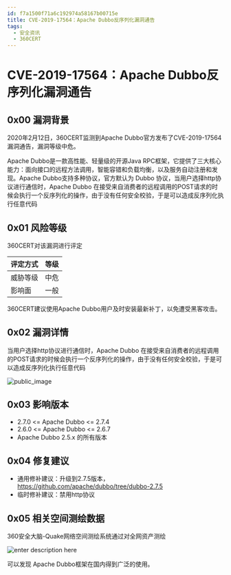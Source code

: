 ```yaml
---
id: f7a1500f71a6c192974a58167b00715e
title: CVE-2019-17564：Apache Dubbo反序列化漏洞通告
tags: 
  - 安全资讯
  - 360CERT
---
```


# CVE-2019-17564：Apache Dubbo反序列化漏洞通告

0x00 漏洞背景
---------


2020年2月12日，360CERT监测到Apache Dubbo官方发布了CVE-2019-17564漏洞通告，漏洞等级中危。


Apache Dubbo是一款高性能、轻量级的开源Java RPC框架，它提供了三大核心能力：面向接口的远程方法调用，智能容错和负载均衡，以及服务自动注册和发现。Apache Dubbo支持多种协议，官方默认为 Dubbo 协议，当用户选择http协议进行通信时，Apache Dubbo 在接受来自消费者的远程调用的POST请求的时候会执行一个反序列化的操作，由于没有任何安全校验，于是可以造成反序列化执行任意代码


0x01 风险等级
---------


360CERT对该漏洞进行评定




| 评定方式 | 等级 |
| --- | --- |
| 威胁等级 | 中危 |
| 影响面 | 一般 |


360CERT建议使用Apache Dubbo用户及时安装最新补丁，以免遭受黑客攻击。


0x02 漏洞详情
---------


当用户选择http协议进行通信时，Apache Dubbo 在接受来自消费者的远程调用的POST请求的时候会执行一个反序列化的操作，由于没有任何安全校验，于是可以造成反序列化执行任意代码


![public_image](https://p403.ssl.qhimgs4.com/t01232c21ae5f821ee4.jpeg)


0x03 影响版本
---------


* 2.7.0 <= Apache Dubbo <= 2.7.4
* 2.6.0 <= Apache Dubbo <= 2.6.7
* Apache Dubbo 2.5.x 的所有版本


0x04 修复建议
---------


* 通用修补建议：升级到2.7.5版本，<https://github.com/apache/dubbo/tree/dubbo-2.7.5>
* 临时修补建议：禁用http协议


0x05 相关空间测绘数据
-------------


360安全大脑-Quake网络空间测绘系统通过对全网资产测绘


![enter description here](https://p403.ssl.qhimgs4.com/t01e484e54b4e6e291e.png)


可以发现 Apache Dubbo框架在国内得到广泛的使用。


